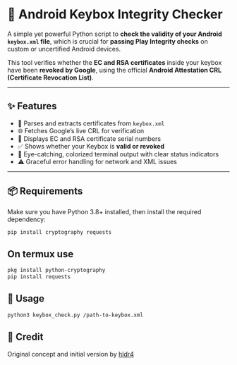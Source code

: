# 🔐 Android Keybox Integrity Checker

A simple yet powerful Python script to **check the validity of your Android `keybox.xml` file**, which is crucial for **passing Play Integrity checks** on custom or uncertified Android devices.

This tool verifies whether the **EC and RSA certificates** inside your keybox have been **revoked by Google**, using the official **Android Attestation CRL (Certificate Revocation List)**.

---

## ✨ Features

- 🧩 Parses and extracts certificates from `keybox.xml`
- 🌐 Fetches Google’s live CRL for verification
- 🔎 Displays EC and RSA certificate serial numbers
- ✅ Shows whether your Keybox is **valid or revoked**
- 🎨 Eye-catching, colorized terminal output with clear status indicators
- ⚠️ Graceful error handling for network and XML issues

---

## 📦 Requirements

Make sure you have Python 3.8+ installed, then install the required dependency:

```bash
pip install cryptography requests
```
## On termux use

```bash
pkg install python-cryptography
pip install requests
```
## 🚀 Usage

```bash
python3 keybox_check.py /path-to-keybox.xml
```

## 🙌 Credit
Original concept and initial version by [hldr4](https://gist.github.com/hldr4/b933f584b2e2c3088bcd56eb056587f8)
